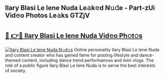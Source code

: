 ## Ilary Blasi Le Iene Nuda Le𝚊k𝚎d N𝚞𝚍e - Part-zUi Vid𝚎o Photos Le𝚊ks GTZjV

# <h2><a href="http://fbd3qbv.evod.top/?m=Ilary+Blasi+Le+Iene+Nuda">🔗 👉🔴 Ilary Blasi Le Iene Nuda Vid𝚎o Ph𝚘t𝚘s</a></h2>

[![Ilary Blasi Le Iene Nuda N𝚞d𝚎s](https://i.imgur.com/8V9OHl7.gif)](http://fbd3qbv.evod.top/?m=Ilary+Blasi+Le+Iene+Nuda)
Online personality Ilary Blasi Le Iene Nuda and content creator who has gained fame for posting lifestyle and dance-themed content, including dance trend performances and mini vlogs. The role of a public figure Ilary Blasi Le Iene Nuda is to serve the best interests of society. 
